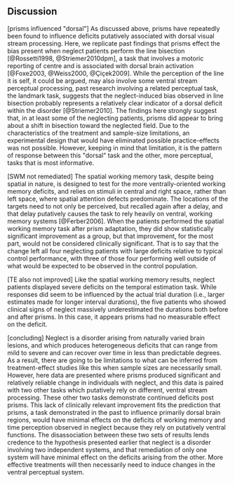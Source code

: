 Discussion
----------

[prisms influenced "dorsal"] As discussed above, prisms have
repeatedly been found to influence deficits putatively associated
with dorsal visual stream processing. Here, we replicate past
findings that prisms effect the bias present when neglect patients
perform the line bisection [@Rossetti1998, @Striemer2010dpm], a
task that involves a motoric reporting of centre and is associated
with dorsal brain activation [@Foxe2003, @Weiss2000, @Çiçek2009].
While the perception of the line it is self, it could be argued,
may also involve some ventral stream perceptual processing, past
research involving a related perceptual task, the landmark task,
suggests that the neglect-induced bias observed in line bisection
probably represents a relatively clear indicator of a dorsal
deficit within the disorder [@Striemer2010]. The findings here
strongly suggest that, in at least some of the neglecting
patients, prisms did appear to bring about a shift in bisection
toward the neglected field. Due to the characteristics of the
treatment and sample-size limitations, an experimental design that
would have eliminated possible practice-effects was not possible.
However, keeping in mind that limitation, it is the pattern of
response between this "dorsal" task and the other, more
perceptual, tasks that is most informative.


[SWM not remediated] The spatial working memory task, despite
being spatial in nature, is designed to test for the  more
ventrally-oriented working memory deficits, and relies on stimuli
in central and right space, rather than left space, where spatial
attention defects predominate.  The locations of the targets need
to not only be perceived, but recalled again after a delay, and
that delay putatively causes the task to rely heavily on ventral,
working memory systems [@Ferber2006].  When the patients performed
the spatial working memory task after prism adaptation, they did
show statistically significant improvement as a group, but that
improvement, for the most part, would not be considered clinically
significant. That is to say that the change left all four
neglecting patients with large deficits relative to typical
control performance, with three of those four performing well
outside of what would be expected to be observed in the control
population.

[TE also not improved] Like the spatial working memory results,
neglect patients displayed severe deficits on the temporal
estimation task. While responses did seem to be influenced by the
actual trial duration (i.e., larger estimates made for longer
interval durations), the five patients who showed clinical signs
of neglect massively underestimated the durations both before and
after prisms. In this case, it appears prisms had no measurable
effect on the deficit.

[concluding] Neglect is a disorder arising from naturally varied
brain lesions, and which produces heterogeneous deficits that can
range from mild to severe and can recover over time in less than
predictable degrees. As a result, there are going to be
limitations to what can be inferred from treatment-effect studies
like this when sample sizes are necessarily small.  However, here
data are presented where prisms produced significant and
relatively reliable change in individuals with neglect, and this
data is paired with two other tasks which putatively rely on
different, ventral stream processing. These other two tasks
demonstrate continued deficits post prisms. This lack of
clinically relevant improvement fits the prediction that prisms, a
task demonstrated in the past to influence primarily dorsal brain
regions, would have minimal effects on the deficits of working
memory and time perception observed in neglect because they rely
on putatively ventral functions. The disassociation between these
two sets of results lends credence to the hypothesis presented
earlier that neglect is a disorder involving two independent
systems, and that remediation of only one system will have minimal
effect on the deficits arising from the other. More effective
treatments will then necessarily need to induce changes in the
ventral perceptual system.
